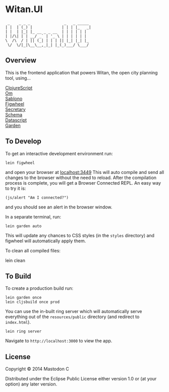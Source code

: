 # Witan.UI
     _    _ _ _               _   _ _____
    | |  | (_) |             | | | |_   _|
    | |  | |_| |_ __ _ _ __  | | | | | |
    | |/\| | | __/ _` | '_ \ | | | | | |
    \  /\  / | || (_| | | | || |_| |_| |_
     \/  \/|_|\__\__,_|_| |_(_)___/ \___/

## Overview

This is the frontend application that powers Witan, the open city planning tool, using...

[ClojureScript](https://github.com/clojure/clojurescript)  
[Om](https://github.com/omcljs/om)  
[Sablono](https://github.com/r0man/sablono)  
[Figwheel](https://github.com/bhauman/lein-figwheel)  
[Secretary](https://github.com/gf3/secretary)  
[Schema](https://github.com/Prismatic/schema)  
[Datascript](https://github.com/tonsky/datascript)  
[Garden](https://github.com/noprompt/garden)  

## To Develop

To get an interactive development environment run:

    lein figwheel

and open your browser at [localhost:3449](http://localhost:3449/)
This will auto compile and send all changes to the browser without the
need to reload. After the compilation process is complete, you will
get a Browser Connected REPL. An easy way to try it is:

    (js/alert "Am I connected?")

and you should see an alert in the browser window.

In a separate terminal, run:

    lein garden auto

This will update any chances to CSS styles (in the `styles` directory) and figwheel will automatically apply them.

To clean all compiled files:

lein clean

## To Build

To create a production build run:

    lein garden once
    lein cljsbuild once prod

You can use the in-built ring server which will automatically serve everything out of the `resources/public` directory (and redirect to `index.html`).

    lein ring server

Navigate to `http://localhost:3000` to view the app.

## License

Copyright © 2014 Mastodon C

Distributed under the Eclipse Public License either version 1.0 or (at your option) any later version.
